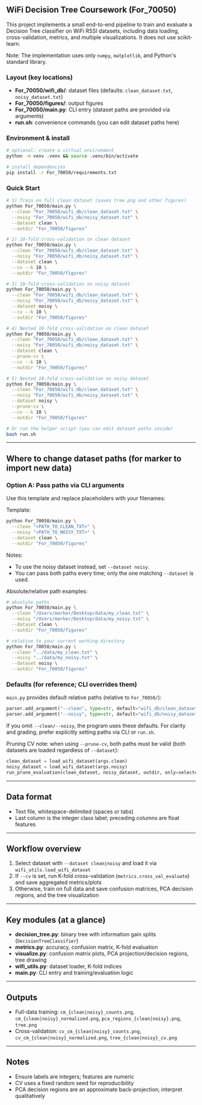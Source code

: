 ## WiFi Decision Tree Coursework (For_70050)

This project implements a small end-to-end pipeline to train and evaluate a Decision Tree classifier on WiFi RSSI datasets, including data loading, cross-validation, metrics, and multiple visualizations. It does not use scikit-learn.

Note: The implementation uses only `numpy`, `matplotlib`, and Python's standard library.

### Layout (key locations)
- **For_70050/wifi_db/**: dataset files (defaults: `clean_dataset.txt`, `noisy_dataset.txt`)
- **For_70050/figures/**: output figures
- **For_70050/main.py**: CLI entry (dataset paths are provided via arguments)
- **run.sh**: convenience commands (you can edit dataset paths here)

### Environment & install
```bash
# optional: create a virtual environment
python -m venv .venv && source .venv/bin/activate

# install dependencies
pip install -r For_70050/requirements.txt
```

### Quick Start
```bash
# 1) Train on full clean dataset (saves tree.png and other figures)
python For_70050/main.py \
  --clean "For_70050/wifi_db/clean_dataset.txt" \
  --noisy "For_70050/wifi_db/noisy_dataset.txt" \
  --dataset clean \
  --outdir "For_70050/figures"

# 2) 10-fold cross-validation on clean dataset
python For_70050/main.py \
  --clean "For_70050/wifi_db/clean_dataset.txt" \
  --noisy "For_70050/wifi_db/noisy_dataset.txt" \
  --dataset clean \
  --cv --k 10 \
  --outdir "For_70050/figures"

# 3) 10-fold cross-validation on noisy dataset
python For_70050/main.py \
  --clean "For_70050/wifi_db/clean_dataset.txt" \
  --noisy "For_70050/wifi_db/noisy_dataset.txt" \
  --dataset noisy \
  --cv --k 10 \
  --outdir "For_70050/figures"

# 4) Nested 10-fold cross-validation on clean dataset
python For_70050/main.py \
  --clean "For_70050/wifi_db/clean_dataset.txt" \
  --noisy "For_70050/wifi_db/noisy_dataset.txt" \
  --dataset clean \
  --prune-cv \
  --cv --k 10 \
  --outdir "For_70050/figures"

# 5) Nested 10-fold cross-validation on noisy dataset
python For_70050/main.py \
  --clean "For_70050/wifi_db/clean_dataset.txt" \
  --noisy "For_70050/wifi_db/noisy_dataset.txt" \
  --dataset noisy \
  --prune-cv \
  --cv --k 10 \
  --outdir "For_70050/figures"

# Or run the helper script (you can edit dataset paths inside)
bash run.sh
```

---

## Where to change dataset paths (for marker to import new data)

### Option A: Pass paths via CLI arguments 
Use this template and replace placeholders with your filenames:

Template:
```bash
python For_70050/main.py \
  --clean "<PATH_TO_CLEAN_TXT>" \
  --noisy "<PATH_TO_NOISY_TXT>" \
  --dataset clean \
  --outdir "For_70050/figures"
```

Notes:
- To use the noisy dataset instead, set `--dataset noisy`.
- You can pass both paths every time; only the one matching `--dataset` is used.

Absolute/relative path examples:
```bash
# absolute paths
python For_70050/main.py \
  --clean "/Users/marker/Desktop/data/my_clean.txt" \
  --noisy "/Users/marker/Desktop/data/my_noisy.txt" \
  --dataset clean \
  --outdir "For_70050/figures"

# relative to your current working directory
python For_70050/main.py \
  --clean "../data/my_clean.txt" \
  --noisy "../data/my_noisy.txt" \
  --dataset noisy \
  --outdir "For_70050/figures"
```



### Defaults (for reference; CLI overrides them)
`main.py` provides default relative paths (relative to `For_70050/`):

```33:35:/Applications/有用的/Code/ic/intro_ml_cw1/For_70050/main.py
parser.add_argument("--clean", type=str, default="wifi_db/clean_dataset.txt")
parser.add_argument("--noisy", type=str, default="wifi_db/noisy_dataset.txt")
```

If you omit `--clean/--noisy`, the program uses these defaults. For clarity and grading, prefer explicitly setting paths via CLI or `run.sh`.

Pruning CV note: when using `--prune-cv`, both paths must be valid (both datasets are loaded regardless of `--dataset`):
```64:67:/Applications/有用的/Code/ic/intro_ml_cw1/For_70050/main.py
clean_dataset = load_wifi_dataset(args.clean)
noisy_dataset = load_wifi_dataset(args.noisy)
run_prune_evaluation(clean_dataset, noisy_dataset, outdir, only=selected_name)
```

---

## Data format
- Text file, whitespace-delimited (spaces or tabs)
- Last column is the integer class label; preceding columns are float features

---

## Workflow overview
1. Select dataset with `--dataset clean|noisy` and load it via `wifi_utils.load_wifi_dataset`
2. If `--cv` is set, run K-fold cross-validation (`metrics.cross_val_evaluate`) and save aggregated metrics/plots
3. Otherwise, train on full data and save confusion matrices, PCA decision regions, and the tree visualization

---

## Key modules (at a glance)
- **decision_tree.py**: binary tree with information gain splits (`DecisionTreeClassifier`)
- **metrics.py**: accuracy, confusion matrix, K-fold evaluation
- **visualize.py**: confusion matrix plots, PCA projection/decision regions, tree drawing
- **wifi_utils.py**: dataset loader, K-fold indices
- **main.py**: CLI entry and training/evaluation logic

---

## Outputs
- Full-data training: `cm_{clean|noisy}_counts.png`, `cm_{clean|noisy}_normalized.png`, `pca_regions_{clean|noisy}.png`, `tree.png`
- Cross-validation: `cv_cm_{clean|noisy}_counts.png`, `cv_cm_{clean|noisy}_normalized.png`, `tree_{clean|noisy}_cv.png`

---

## Notes
- Ensure labels are integers; features are numeric
- CV uses a fixed random seed for reproducibility
- PCA decision regions are an approximate back-projection; interpret qualitatively